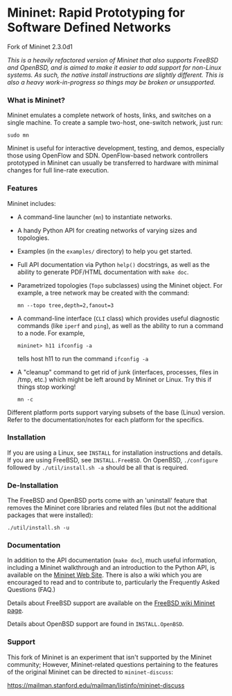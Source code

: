 Mininet: Rapid Prototyping for Software Defined Networks
========================================================

Fork of Mininet 2.3.0d1

*This is a heavily refactored version of Mininet that also supports
FreeBSD and OpenBSD, and is aimed to make it easier to add support for
non-Linux systems. As such, the native install instructions are
slightly different. This is also a heavy work-in-progress so things
may be broken or unsupported.*


### What is Mininet?

Mininet emulates a complete network of hosts, links, and switches
on a single machine.  To create a sample two-host, one-switch network,
just run:

  `sudo mn`

Mininet is useful for interactive development, testing, and demos,
especially those using OpenFlow and SDN.  OpenFlow-based network
controllers prototyped in Mininet can usually be transferred to
hardware with minimal changes for full line-rate execution.


### Features

Mininet includes:

* A command-line launcher (`mn`) to instantiate networks.

* A handy Python API for creating networks of varying sizes and
  topologies.

* Examples (in the `examples/` directory) to help you get started.

* Full API documentation via Python `help()` docstrings, as well as
  the ability to generate PDF/HTML documentation with `make doc`.

* Parametrized topologies (`Topo` subclasses) using the Mininet
  object.  For example, a tree network may be created with the
  command:

  `mn --topo tree,depth=2,fanout=3`

* A command-line interface (`CLI` class) which provides useful
  diagnostic commands (like `iperf` and `ping`), as well as the
  ability to run a command to a node. For example,

  `mininet> h11 ifconfig -a`

  tells host h11 to run the command `ifconfig -a`

* A "cleanup" command to get rid of junk (interfaces, processes, files
  in /tmp, etc.) which might be left around by Mininet or Linux. Try
  this if things stop working!

  `mn -c`

Different platform ports support varying subsets of the base (Linux)
version. Refer to the documentation/notes for each platform for
the specifics.


### Installation

If you are using a Linux, see `INSTALL` for installation instructions
and details. If you are using FreeBSD, see `INSTALL.FreeBSD`. On
OpenBSD, `./configure` followed by `./util/install.sh -a` should be
all that is required.


### De-Installation

The FreeBSD and OpenBSD ports come with an 'uninstall' feature that
removes the Mininet core libraries and related files (but not the
additional packages that were installed): 

`./util/install.sh -u`


### Documentation

In addition to the API documentation (`make doc`), much useful
information, including a Mininet walkthrough and an introduction
to the Python API, is available on the
[Mininet Web Site](http://mininet.org).
There is also a wiki which you are encouraged to read and to
contribute to, particularly the Frequently Asked Questions (FAQ.)

Details about FreeBSD support are available on the 
[FreeBSD wiki Mininet page](https://wiki.freebsd.org/Mininet).

Details about OpenBSD support are found in `INSTALL.OpenBSD`.


### Support

This fork of Mininet is an experiment that isn't supported by the
Mininet community; However, Mininet-related questions pertaining to
the features of the original Mininet can be directed to
`mininet-discuss`:

<https://mailman.stanford.edu/mailman/listinfo/mininet-discuss>

